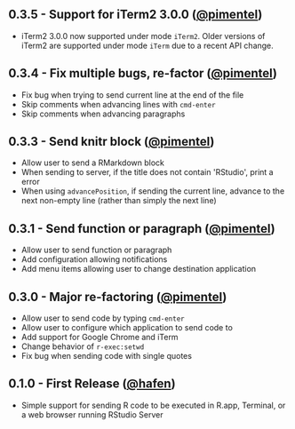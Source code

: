 ## 0.3.5 - Support for iTerm2 3.0.0 ([@pimentel](https://github.com/pimentel))
- iTerm2 3.0.0 now supported under mode `iTerm2`. Older versions of iTerm2 are supported under mode `iTerm` due to a recent API change.

## 0.3.4 - Fix multiple bugs, re-factor ([@pimentel](https://github.com/pimentel))
- Fix bug when trying to send current line at the end of the file
- Skip comments when advancing lines with `cmd-enter`
- Skip comments when advancing paragraphs

## 0.3.3 - Send knitr block ([@pimentel](https://github.com/pimentel))
- Allow user to send a RMarkdown block
- When sending to server, if the title does not contain 'RStudio', print a error
- When using `advancePosition`, if sending the current line, advance to the next non-empty line (rather than simply the next line)

## 0.3.1 - Send function or paragraph ([@pimentel](https://github.com/pimentel))
- Allow user to send function or paragraph
- Add configuration allowing notifications
- Add menu items allowing user to change destination application

## 0.3.0 - Major re-factoring ([@pimentel](https://github.com/pimentel))
- Allow user to send code by typing `cmd-enter`
- Allow user to configure which application to send code to
- Add support for Google Chrome and iTerm
- Change behavior of `r-exec:setwd`
- Fix bug when sending code with single quotes

## 0.1.0 - First Release ([@hafen](https://github.com/hafen))
- Simple support for sending R code to be executed in R.app, Terminal, or a web browser running RStudio Server
